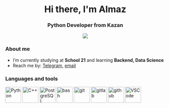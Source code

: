 <div id="header" align="center">
    <h1>Hi there, I'm Almaz</h1>
    <h3>Python Developer from Kazan</h3>
</div>

<div id="socials" align="center">
    <a href="https://t.me/bombix_enjoyer">
        <img src="https://img.shields.io/badge/Telegram-blue?style=for-the-badge&logo=telegram&logoColor=white">
    </a>
</div>

### About me
- I’m currently studying at **School 21** and learning **Backend, Data Science**
- Reach me by: [Telegram](https://t.me/bombix_enjoyer), [email](mailto:almaz.saidov.03@bk.ru)

### Languages and tools
<div style="display: inline-block;">
    <img src="https://cdn.jsdelivr.net/gh/devicons/devicon@latest/icons/python/python-original-wordmark.svg" title="Python" width="50"/>
</div>
<div style="display: inline-block;">
    <img src="https://cdn.jsdelivr.net/gh/devicons/devicon@latest/icons/cplusplus/cplusplus-original.svg" title="C++" width="50"/>
</div>
<div style="display: inline-block;">
    <img src="https://cdn.jsdelivr.net/gh/devicons/devicon@latest/icons/postgresql/postgresql-original-wordmark.svg" title="PostgreSQL" width="50"/>
</div>
<div style="display: inline-block;">
    <img src="https://cdn.jsdelivr.net/gh/devicons/devicon@latest/icons/bash/bash-plain.svg" title="bash" width="50"/>
</div>
<div style="display: inline-block;">
    <img src="https://cdn.jsdelivr.net/gh/devicons/devicon@latest/icons/git/git-original-wordmark.svg" title="git" width="50"/>
</div>
<div style="display: inline-block;">
    <img src="https://cdn.jsdelivr.net/gh/devicons/devicon@latest/icons/gitlab/gitlab-original-wordmark.svg" title="gitlab" width="50"/>
</div>
<div style="display: inline-block;">
    <img src="https://cdn.jsdelivr.net/gh/devicons/devicon@latest/icons/github/github-original-wordmark.svg" title="github" width="50"/>
</div>
<div style="display: inline-block;">
    <img src="https://cdn.jsdelivr.net/gh/devicons/devicon@latest/icons/vscode/vscode-original.svg" title="VSCode" width="50"/>
</div>






